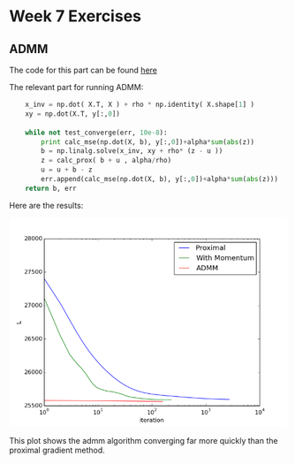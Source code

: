 # Week 7 Exercises

## ADMM

The code for this part can be found [here](admm.py)

The relevant part for running ADMM:
```python 
    x_inv = np.dot( X.T, X ) + rho * np.identity( X.shape[1] )
    xy = np.dot(X.T, y[:,0])

    while not test_converge(err, 10e-8):
        print calc_mse(np.dot(X, b), y[:,0])+alpha*sum(abs(z))
        b = np.linalg.solve(x_inv, xy + rho* (z - u ))
        z = calc_prox( b + u , alpha/rho)
        u = u + b - z
        err.append(calc_mse(np.dot(X, b), y[:,0])+alpha*sum(abs(z)))
    return b, err
```
Here are the results:

<img src="likeliehood.png" width="600"/>  

This plot shows the admm algorithm converging far more quickly than the proximal gradient method.
